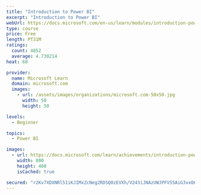 ```yaml
---
title: "Introduction to Power BI"
excerpt: "Introduction to Power BI"
webUrl: https://docs.microsoft.com/en-us/learn/modules/introduction-power-bi/
type: course
price: Free
length: PT31M
ratings:
  count: 4852
  average: 4.730214
heat: 68

provider:
  name: Microsoft Learn
  domain: microsoft.com
  images:
    - url: /assets/images/organizations/microsoft.com-50x50.jpg
      width: 50
      height: 50

levels:
  - Beginner

topics:
  - Power BI

images:
  - url: https://docs.microsoft.com/learn/achievements/introduction-power-bi-social.png
    width: 800
    height: 400
    isCached: true

secured: "r2Kv7XDXNRl51iKJIMxZcNeg2RDSQ0zEVXh/V243iJNAzUWJPFV55AiG3vxO65kV9FHj5ryuiFZGXB5zqAoDQxQ7xsxlS+FePE9Nh/kVQpsLCLWvNjQg5QkHgPtEulnQTL3eyEToiN/tUsw4I7SsEAS6w5s+UVZm1JO4/0UadUVmxVYLXV5UJcvfhJ5zulu61qHHtUPKwHSGDRmMK1UJg5hoKhdgLMjHWuw6YRtIh8b4VRhjF0OvUkRzmDjJyKm3zM6s6ZiRQwKs9PdgVrBFRcnuBZweuEOYruBxZndUhhwgapYRXPjfBywOpMmBx2p0TiV9EEk/ZS5z+geMTw/usOr91C/jRLbwZfySWRdIAfJo6UBOuxIwnfvoSjN1PlLpI1g0V7LDssrRlgv68WeFNJZpzzhHKvnbaoX1XWMCzU8=;Jo5LRfi3nlRmAoVxegE2OA=="
---
```


